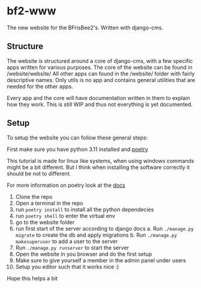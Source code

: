 # bf2-www

The new website for the BFrisBee2's. Written with django-cms.

Structure
----------

The website is structured around a core of django-cms, with a few specific apps written for various purposes.
The core of the website can be found in /website/website/
All other apps can found in the /website/ folder with fairly descriptive names. Only utils is no app and contains 
general utilities that are needed for the other apps.

Every app and the core will have documentation written in them to explain how they work. This is still WIP and thus
not everything is yet documented.

Setup
----------

To setup the website you can follow these general steps:

First make sure you have python 3.11 installed and [poetry](https://python-poetry.org/)

This tutorial is made for linux like systems, when using windows commands might be a bit different. But I think when installing the software correctly it should be not to different.

For more information on poetry look at the [docs](https://python-poetry.org/docs/basic-usage/)

1. Clone the repo
2. Open a terminal in the repo
3. run  `poetry install` to install all the python dependecies
4. run `poetry shell` to enter the virtual env
5. go to the website folder
6. run first start of the server according to django docs
  a. Run `./manage.py migrate` to create the db and apply migrations
  b. Run `./manage.py makesuperuser` to add a user to the server
7. Run `./manage.py runserver` to start the server
8. Open the website in you browser and do the first setup
9. Make sure to give yourself a member in the admin panel under users
10. Setup you editor such that it works nice :)

Hope this helps a bit
